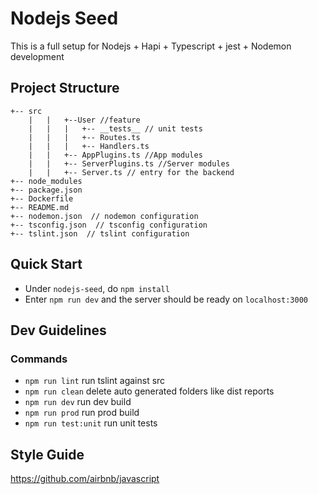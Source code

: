 # Nodejs Seed

This is a full setup for Nodejs + Hapi + Typescript + jest + Nodemon development

## Project Structure

```
+-- src
    |   |   +--User //feature
    |   |   |   +-- __tests__ // unit tests
    |   |   |   +-- Routes.ts
    |   |   |   +-- Handlers.ts
    |   |   +-- AppPlugins.ts //App modules
    |   |   +-- ServerPlugins.ts //Server modules
    |   |   +-- Server.ts // entry for the backend
+-- node_modules
+-- package.json
+-- Dockerfile
+-- README.md
+-- nodemon.json  // nodemon configuration
+-- tsconfig.json  // tsconfig configuration
+-- tslint.json  // tslint configuration
```

## Quick Start

- Under `nodejs-seed`, do `npm install`
- Enter `npm run dev` and the server should be ready on `localhost:3000`

## Dev Guidelines

### Commands
- `npm run lint` run tslint against src
- `npm run clean` delete auto generated folders like dist reports
- `npm run dev` run dev build
- `npm run prod` run prod build
- `npm run test:unit` run unit tests

## Style Guide
https://github.com/airbnb/javascript


